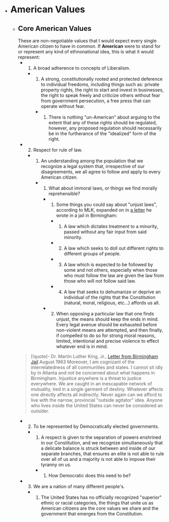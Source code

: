 - # American Values
  - ## Core American Values
    These are non-negotiable values that I would expect every single American citizen to have in common. If **American** were to stand for or represent any kind of ethnonational idea, this is what it would represent:
    - 1. A broad adherence to concepts of Liberalism.
      - 1. A strong, constitutionally rooted and protected deference to individual freedoms, including things such as: private property rights, the right to start and invest in businesses, the right to speak freely and criticize others without fear from government persecution, a free press that can operate without fear.
        - 1. There is nothing "un-American" about arguing to the extent that any of these rights should be regulated, however, any proposed regulation should necessarily be in the furtherance of the "idealized" form of the right.
    - 2. Respect for rule of law.
      - 1. An understanding among the population that we recognize a legal system that, irrespective of our disagreements, we all agree to follow and apply to every American citizen.
        - 1. What about immoral laws, or things we find morally reprehensible?
          - 1. Some things you could say about "unjust laws", according to MLK, expanded on in [a letter](https://www.csuchico.edu/iege/_assets/documents/susi-letter-from-birmingham-jail.pdf) he wrote in a jail in Birmingham:
            - 1. A law which dictates treatment to a minority, passed without any fair input from said minority.
            - 2. A law which seeks to doll out different rights to different groups of people.
            - 3. A law which is expected to be followed by some and not others, especially when those who must follow the law are given the law from those who will not follow said law.
            - 4. A law that seeks to dehumanize or deprive an individual of the rights that the Constitution (natural, moral, religious, etc...) affords us all.
          - 2. When opposing a particular law that one finds unjust, the means should keep the ends in mind. Every legal avenue should be exhausted before non-violent means are attempted, and then finally, if compelled to do so for strong moral reasons, limited, intentional and precise violence to effect whatever end is in mind.
    > [!quote]- Dr. Martin Luther King, Jr., [Letter from Birmingham Jail](https://www.csuchico.edu/iege/_assets/documents/susi-letter-from-birmingham-jail.pdf)
    > August 1963
    > Moreover, I am cognizant of the interrelatedness of all communities and states. I cannot sit idly by in Atlanta and not be concerned about what happens in Birmingham. Injustice anywhere is a threat to justice everywhere. We are caught in an inescapable network of mutuality, tied in a single garment of destiny. Whatever affects one directly affects all indirectly. Never again can we afford to live with the narrow, provincial "outside agitator" idea. Anyone who lives inside the United States can never be considered an outsider.
    - 2. To be represented by Democratically elected governments.
      - 1. A respect is given to the separation of powers enshrined in our Constitution, and we recognize simultaneously that a delicate balance is struck between and inside of our separate branches, that ensures an elite is not able to rule over all of us and a majority is not able to impose their tyranny on us.
        - 1. How Democratic does this need to be?
    - 3. We are a nation of many different people's.
      - 1. The United States has no officially recognized "superior" ethnic or racial categories, the things that unite us as American citizens are the core values we share and the government that emerges from the Constitution.
#